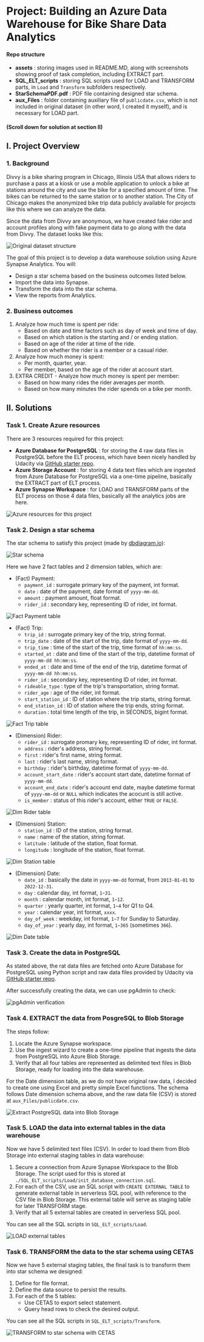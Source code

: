 # Project: Building an Azure Data Warehouse for Bike Share Data Analytics

#### Repo structure

- **assets** : storing images used in README.MD, along with screenshots showing proof of task completion, including EXTRACT part.
- **SQL_ELT_scripts** : storing SQL scripts used for LOAD and TRANSFORM parts, in `Load` and `Transform` subfolders respectively.
- **StarSchemaPDF.pdf** : PDF file containing designed star schema.
- **aux_Files** : folder containing auxiliary file of `publicdate.csv`, which is not included in original dataset (in other word, I created it myself), and is necessary for LOAD part.

#### (Scroll down for solution at section II)

## I. Project Overview

### 1. Background

Divvy is a bike sharing program in Chicago, Illinois USA that allows riders to purchase a pass at a kiosk or use a mobile application to unlock a bike at stations around the city and use the bike for a specified amount of time. The bikes can be returned to the same station or to another station. The City of Chicago makes the anonymized bike trip data publicly available for projects like this where we can analyze the data.

Since the data from Divvy are anonymous, we have created fake rider and account profiles along with fake payment data to go along with the data from Divvy. The dataset looks like this:

![Original dataset structure](./assets/original_dataset.png)

The goal of this project is to develop a data warehouse solution using Azure Synapse Analytics. You will:

- Design a star schema based on the business outcomes listed below.
- Import the data into Synapse.
- Transform the data into the star schema.
- View the reports from Analytics.

### 2. Business outcomes

1. Analyze how much time is spent per ride:
    - Based on date and time factors such as day of week and time of day.
    - Based on which station is the starting and / or ending station.
    - Based on age of the rider at time of the ride.
    - Based on whether the rider is a member or a casual rider.
2. Analyze how much money is spent:
    - Per month, quarter, year.
    - Per member, based on the age of the rider at account start.
3. EXTRA CREDIT - Analyze how much money is spent per member:
    - Based on how many rides the rider averages per month.
    - Based on how many minutes the rider spends on a bike per month.


## II. Solutions

### Task 1. Create Azure resources

There are 3 resources required for this project:

- **Azure Database for PostgreSQL** : for storing the 4 raw data files in PostgreSQL before the ELT process, which have been nicely handled by Udacity via [GitHub starter repo](https://github.com/udacity/Azure-Data-Warehouse-Project/tree/main/starter).
- **Azure Storage Account** : for storing 4 data text files which are ingested from Azure Database for PostgreSQL via a one-time pipeline, basically the EXTRACT part of ELT process.
- **Azure Synapse Workspace** : for LOAD and TRANSFORM parts of the ELT process on those 4 data files, basically all the analytics jobs are here.

![Azure resources for this project](./assets/Task1.CreateAzureResources.png)

### Task 2. Design a star schema

The star schema to satisfy this project (made by [dbdiagram.io](https://dbdiagram.io/home)):

![Star schema](./assets/Task2.DesignStarSchema.png)

Here we have 2 fact tables and 2 dimension tables, which are:

- (Fact) Payment:
    + `payment_id` : surrogate primary key of the payment, int format.
    + `date` : date of the payment, date format of `yyyy-mm-dd`.
    + `amount` : payment amount, float format.
    + `rider_id` : secondary key, representing ID of rider, int format.

![Fact Payment table](./assets/starSchema_Payment.png)

- (Fact) Trip:
    + `trip_id` : surrogate primary key of the trip, string format.
    + `trip_date` : date of the start of the trip, date format of `yyyy-mm-dd`.
    + `trip_time` : time of the start of the trip, time format of `hh:mm:ss`.
    + `started_at` : date and time of the start of the trip, datetime format of `yyyy-mm-dd hh:mm:ss`.
    + `ended_at` : date and time of the end of the trip, datetime format of `yyyy-mm-dd hh:mm:ss`.
    + `rider_id` : secondary key, representing ID of rider, int format.
    + `rideable_type` : type of the trip's transportation, string format.
    + `rider_age` : age of the rider, int format.
    + `start_station_id` : ID of station where the trip starts, string format.
    + `end_station_id` : ID of station where the trip ends, string format.
    + `duration` : total time length of the trip, in SECONDS, bigint format.

![Fact Trip table](./assets/starSchema_Trip.png)

- (Dimension) Rider:
    + `rider_id` : surrogate promary key, representing ID of rider, int format.
    + `address` : rider's address, string format.
    + `first` : rider's first name, string format.
    + `last` : rider's last name, string format.
    + `birthday` : rider's birthday, datetime format of `yyyy-mm-dd`.
    + `account_start_date` : rider's account start date, datetime format of `yyyy-mm-dd`.
    + `account_end_date` : rider's account end date, maybe datetime format of `yyyy-mm-dd` or `NULL` which indicates the acocunt is still active.
    + `is_member` : status of this rider's account, either `TRUE` or `FALSE`.

![Dim Rider table](./assets/starSchema_Rider.png)

- (Dimension) Station:
    + `station_id` : ID of the station, string format.
    + `name` : name of the station, string format.
    + `latitude` : latitude of the station, float format.
    + `longitude` : longitude of the station, float format.

![Dim Station table](./assets/starSchema_Station.png)

- (Dimension) Date:
    + `date_id` : basically the date in `yyyy-mm-dd` format, from `2013-01-01` to `2022-12-31`.
    + `day` : calendar day, int format, `1~31`.
    + `month` : calendar month, int format, `1~12`.
    + `quarter` : yearly quarter, int format, `1~4` for Q1 to Q4.
    + `year` : calendar year, int format, `xxxx`.
    + `day_of_week` : weekday, int format, `1~7` for Sunday to Saturday.
    + `day_of_year` : yearly day, int format, `1~365` (sometimes `366`).

![Dim Date table](./assets/starSchema_Date.png)
  
### Task 3. Create the data in PostgreSQL

As stated above, the rat data files are fetched onto Azure Database for PostgreSQL using Python script and raw data files provided by Udacity via [GitHub starter repo](https://github.com/udacity/Azure-Data-Warehouse-Project/tree/main/starter).

After successfully creating the data, we can use pgAdmin to check:

![pgAdmin verification](./assets/Task3.CreateDataPostgreSQL.png)

### Task 4. EXTRACT the data from PosgreSQL to Blob Storage

The steps follow:

1. Locate the Azure Synapse workspace.
2. Use the ingest wizard to create a one-time pipeline that ingests the data from PostgreSQL into Azure Blob Storage.
3. Verify that all four tables are represented as delimited text files in Blob Storage, ready for loading into the data warehouse.

For the Date dimension table, as we do not have original raw data, I decided to create one using Excel and pretty simple Excel functions. The schema follows Date dimension schema above, and the raw data file (CSV) is stored at `aux_Files/publicdate.csv`.

![Extract PostgreSQL data into Blob Storage](./assets/Task4.ExtractDataPostgreSQL.png)

### Task 5. LOAD the data into external tables in the data warehouse

Now we have 5 delimited text files (CSV). In order to load them from Blob Storage into external staging tables in data warehouse:

1. Secure a connection from Azure Synapse Workspace to the Blob Storage. The script used for this is stored at `./SQL_ELT_scripts/Load/init_database_connection.sql`.
2. For each of the CSV, use an SQL script with `CREATE EXTERNAL TABLE` to generate external table in serverless SQL pool, with reference to the CSV file in Blob Storage. This external table will serve as staging table for later TRANSFORM stage.
3. Verify that all 5 external tables are created in serverless SQL pool.

You can see all the SQL scripts in `SQL_ELT_scripts/Load`.

![LOAD external tables](./assets/Task5.LoadExternalTables.png)

### Task 6. TRANSFORM the data to the star schema using CETAS

Now we have 5 external staging tables, the final task is to transform them into star schema we designed:

1. Define for file format.
2. Define the data source to persist the results.
3. For each of the 5 tables:
    - Use CETAS to export select statement.
    - Query head rows to check the desired output.

You can see all the SQL scripts in `SQL_ELT_scripts/Transform`.

![TRANSFORM to star schema with CETAS](./assets/Task6.TransformStarSchema.png)
